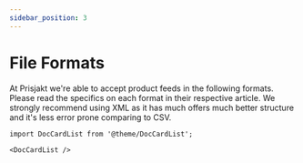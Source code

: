 ```yaml
---
sidebar_position: 3
---
```


# File Formats

At Prisjakt we're able to accept product feeds in the following formats. Please read the specifics on each format in their respective article. We strongly recommend using XML as it has much offers much better structure and it's less error prone comparing to CSV.

```mdx-code-block
import DocCardList from '@theme/DocCardList';

<DocCardList />
```
